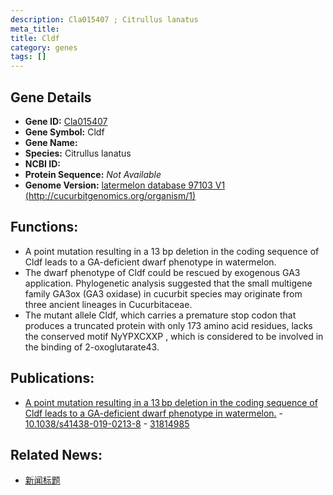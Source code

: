 ```yaml
---
description: Cla015407 ; Citrullus lanatus
meta_title:
title: Cldf
category: genes
tags: []
---
```


## Gene Details
- **Gene ID:**	[Cla015407](https://www.maizegdb.org/gene_center/gene/Cla015407)
- **Gene Symbol:** Cldf
- **Gene Name:** 
- **Species:** Citrullus lanatus
- **NCBI ID:** [  ]()
- **Protein Sequence:** *Not Available*
- **Genome Version:** [latermelon database 97103 V1 (http://cucurbitgenomics.org/organism/1)]()

## Functions:
   - A point mutation resulting in a 13 bp deletion in the coding sequence of Cldf leads to a GA-deficient dwarf phenotype in watermelon.
   - The dwarf phenotype of Cldf could be rescued by exogenous GA3 application. Phylogenetic analysis suggested that the small multigene family GA3ox (GA3 oxidase) in cucurbit species may originate from three ancient lineages in Cucurbitaceae.
   - The mutant allele Cldf, which carries a premature stop codon that produces a truncated protein with only 173 amino acid residues, lacks the conserved motif NyYPXCXXP , which is considered to be involved in the binding of 2-oxoglutarate43.

## Publications:
   - [A point mutation resulting in a 13 bp deletion in the coding sequence of Cldf leads to a GA-deficient dwarf phenotype in watermelon.]( https://academic.oup.com/hr/article/doi/10.1038/s41438-019-0213-8/6437851?login=true ) - [10.1038/s41438-019-0213-8]( https://academic.oup.com/hr/article/doi/10.1038/s41438-019-0213-8/6437851?login=true ) - [31814985](https://pubmed.ncbi.nlm.nih.gov/31814985/)

## Related News:
   - [新闻标题](https://mp.weixin.qq.com/s?__biz=MzIyOTY2NDYyNQ==&mid=2247493537&idx=5&sn=85b1d6a7c03fcd76adec0bb83fdc2e28&chksm=e8bd95bfdfca1ca90cf8658c17d5ce2ea4270c4830cf3c0372bd038c2678fd09966c18844278&scene=27#wechat_redirect)
